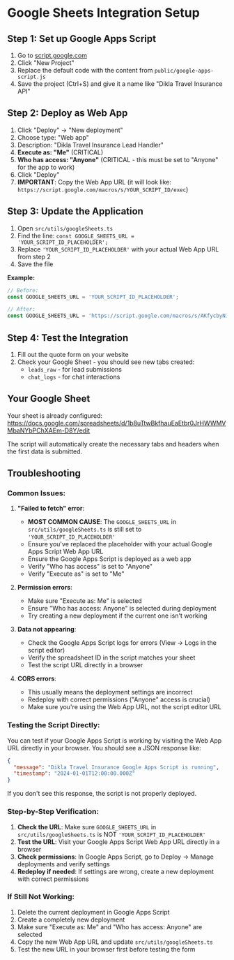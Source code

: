 # Google Sheets Integration Setup

## Step 1: Set up Google Apps Script

1. Go to [script.google.com](https://script.google.com)
2. Click "New Project"
3. Replace the default code with the content from `public/google-apps-script.js`
4. Save the project (Ctrl+S) and give it a name like "Dikla Travel Insurance API"

## Step 2: Deploy as Web App

1. Click "Deploy" → "New deployment"
2. Choose type: "Web app"
3. Description: "Dikla Travel Insurance Lead Handler"
4. **Execute as: "Me"** (CRITICAL)
5. **Who has access: "Anyone"** (CRITICAL - this must be set to "Anyone" for the app to work)
6. Click "Deploy"
7. **IMPORTANT**: Copy the Web App URL (it will look like: `https://script.google.com/macros/s/YOUR_SCRIPT_ID/exec`)

## Step 3: Update the Application

1. Open `src/utils/googleSheets.ts`
2. Find the line: `const GOOGLE_SHEETS_URL = 'YOUR_SCRIPT_ID_PLACEHOLDER';`
3. Replace `'YOUR_SCRIPT_ID_PLACEHOLDER'` with your actual Web App URL from step 2
4. Save the file

**Example:**
```typescript
// Before:
const GOOGLE_SHEETS_URL = 'YOUR_SCRIPT_ID_PLACEHOLDER';

// After:
const GOOGLE_SHEETS_URL = 'https://script.google.com/macros/s/AKfycbyN1r-P4513fImH_bCXZVqfFr9cMQB7idLj3yRygfUHG0SxCxd_LVJOEVoGZPDP4CX8-A/exec';
```

## Step 4: Test the Integration

1. Fill out the quote form on your website
2. Check your Google Sheet - you should see new tabs created:
   - `leads_raw` - for lead submissions
   - `chat_logs` - for chat interactions

## Your Google Sheet

Your sheet is already configured: https://docs.google.com/spreadsheets/d/1b8uTtwBkfhauEaEtbr0JrHWWMVMbaNYbPChXAEm-D8Y/edit

The script will automatically create the necessary tabs and headers when the first data is submitted.

## Troubleshooting

### Common Issues:

1. **"Failed to fetch" error**: 
   - **MOST COMMON CAUSE**: The `GOOGLE_SHEETS_URL` in `src/utils/googleSheets.ts` is still set to `'YOUR_SCRIPT_ID_PLACEHOLDER'`
   - Ensure you've replaced the placeholder with your actual Google Apps Script Web App URL
   - Ensure the Google Apps Script is deployed as a web app
   - Verify "Who has access" is set to "Anyone"
   - Verify "Execute as" is set to "Me"

2. **Permission errors**: 
   - Make sure "Execute as: Me" is selected
   - Ensure "Who has access: Anyone" is selected during deployment
   - Try creating a new deployment if the current one isn't working

3. **Data not appearing**: 
   - Check the Google Apps Script logs for errors (View → Logs in the script editor)
   - Verify the spreadsheet ID in the script matches your sheet
   - Test the script URL directly in a browser

4. **CORS errors**:
   - This usually means the deployment settings are incorrect
   - Redeploy with correct permissions ("Anyone" access is crucial)
   - Make sure you're using the Web App URL, not the script editor URL

### Testing the Script Directly:

You can test if your Google Apps Script is working by visiting the Web App URL directly in your browser. You should see a JSON response like:
```json
{
  "message": "Dikla Travel Insurance Google Apps Script is running",
  "timestamp": "2024-01-01T12:00:00.000Z"
}
```

If you don't see this response, the script is not properly deployed.

### Step-by-Step Verification:

1. **Check the URL**: Make sure `GOOGLE_SHEETS_URL` in `src/utils/googleSheets.ts` is NOT `'YOUR_SCRIPT_ID_PLACEHOLDER'`
2. **Test the URL**: Visit your Google Apps Script Web App URL directly in a browser
3. **Check permissions**: In Google Apps Script, go to Deploy → Manage deployments and verify settings
4. **Redeploy if needed**: If settings are wrong, create a new deployment with correct permissions

### If Still Not Working:

1. Delete the current deployment in Google Apps Script
2. Create a completely new deployment
3. Make sure "Execute as: Me" and "Who has access: Anyone" are selected
4. Copy the new Web App URL and update `src/utils/googleSheets.ts`
5. Test the new URL in your browser first before testing the form